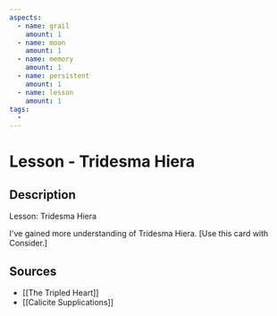 ```yaml
---
aspects: 
  - name: grail
    amount: 1
  - name: moon
    amount: 1
  - name: memory
    amount: 1
  - name: persistent
    amount: 1
  - name: lesson
    amount: 1
tags:
  - 
---
```


# Lesson - Tridesma Hiera

## Description
Lesson: Tridesma Hiera

I've gained more understanding of Tridesma Hiera. [Use this card with Consider.]
## Sources
- [[The Tripled Heart]]
- [[Calicite Supplications]]